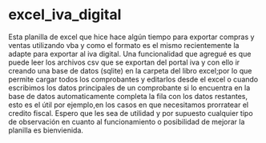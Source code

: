 # excel_iva_digital
Esta planilla de excel que hice hace algún tiempo para exportar compras y ventas utilizando vba y como el formato es el mismo recientemente la adapte para exportar al iva digital. 
Una funcionalidad que agregué es que puede leer los archivos csv que se exportan del portal iva y con ello ir creando una base de datos (sqlite) en la carpeta del libro excel;por lo que permite cargar todos los comprobantes y editarlos desde el excel o cuando escribimos los datos principales de un comprobante si lo encuentra en la base de datos automaticamente completa la fila con los datos restantes, esto es el útil por ejemplo,en los casos en que necesitamos prorratear el credito fiscal.
Espero que les sea de utilidad y por supuesto cualquier tipo de observación en cuanto al funcionamiento o posibilidad de mejorar la planilla es bienvienida.
